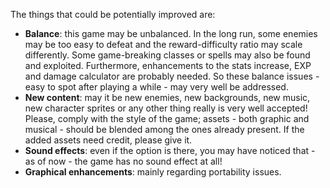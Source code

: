 The things that could be potentially improved are:
* **Balance**: this game may be unbalanced. In the long run, some enemies may be too easy to defeat and the reward-difficulty ratio may scale differently. Some game-breaking classes or spells may also be found and exploited. Furthermore, enhancements to the stats increase, EXP and damage calculator are probably needed. So these balance issues - easy to spot after playing a while - may very well be addressed.
* **New content**: may it be new enemies, new backgrounds, new music, new character sprites or any other thing really is very well accepted! Please, comply with the style of the game; assets - both graphic and musical - should be blended among the ones already present. If the added assets need credit, please give it.
 * **Sound effects**: even if the option is there, you may have noticed that - as of now - the game has no sound effect at all!
* **Graphical enhancements**: mainly regarding portability issues.
